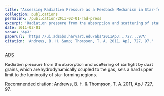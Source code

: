 ```yaml
---
title: "Assessing Radiation Pressure as a Feedback Mechanism in Star-forming Galaxies"
collection: publications
permalink: /publication/2011-02-01-rad-press
excerpt: 'Radiation pressure from the absorption and scattering of starlight by dust grains, which are hydrodynamically coupled to the gas, sets a hard upper limit to the luminosity of star-forming regions.'
date: 2011-02-01
venue: 'ApJ'
paperurl: 'https://ui.adsabs.harvard.edu/abs/2011ApJ...727...97A'
citation: 'Andrews, B. H. &amp; Thompson, T. A. 2011, ApJ, 727, 97.'
---
```


<a href='https://ui.adsabs.harvard.edu/abs/2011ApJ...727...97A'>ADS</a>

Radiation pressure from the absorption and scattering of starlight by dust grains, which are hydrodynamically coupled to the gas, sets a hard upper limit to the luminosity of star-forming regions.

Recommended citation: Andrews, B. H. & Thompson, T. A. 2011, ApJ, 727, 97.